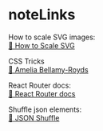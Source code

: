 # noteLinks

How to scale SVG images:  
[👥 How to Scale SVG](https://css-tricks.com/scale-svg/)

CSS Tricks  
[👤 Amelia Bellamy-Royds](https://css-tricks.com/author/ameliabr/)

React Router docs:  
[📝 React Router docs](https://reactrouter.com/docs/en/v6)

Shuffle json elements:  
[🔗 JSON Shuffle](https://json-shuffle.online/)
